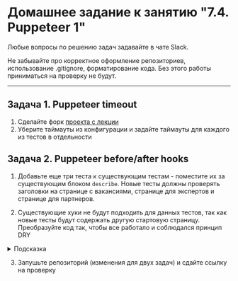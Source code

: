# Домашнее задание к занятию "7.4. Puppeteer 1"

Любые вопросы по решению задач задавайте в чате Slack.

Не забывайте про корректное оформление репозиториев, использование .gitignore, форматирование кода. Без этого работы приниматься на проверку не будут.

---

## Задача 1. Puppeteer timeout

1. Сделайте форк [проекта с лекции](https://github.com/netology-code/jsaqa-code/tree/main/7.4/puppeteer)
2. Уберите таймауты из конфигурации и задайте таймауты для каждого из тестов в отдельности


## Задача 2. Puppeteer before/after hooks

1. Добавьте еще три теста к существующим тестам - поместите их за существующим блоком `describe`.
    Новые тесты должны проверять заголовки на странице с вакансиями, странице для экспертов и странице для партнеров.
    
2. Существующие хуки не будут подходить для данных тестов, так как новые тесты будут содержать другую стартовую страницу. 
    Преобразуйте код так, чтобы все работало и соблюдался принцип DRY
    
<details>
  <summary>Подсказка</summary>
  
  Хуки можно использовать в разных местах и не один раз. Поместив их в логические блоги, в которых они будут работать (например, для внутри блока `describe`). 
  При этом, выше по иерархии кода они не будут действовать (работает стандартный принцип зоны видимости)
  
</details>

3. Запушьте репозиторий (изменения для двух задач) и сдайте ссылку на проверку

    
   

